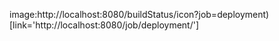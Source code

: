 image:http://localhost:8080/buildStatus/icon?job=deployment)[link='http://localhost:8080/job/deployment/']
